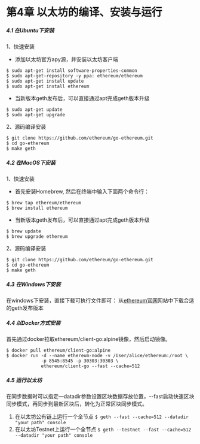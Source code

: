 # 第4章 以太坊的编译、安装与运行
##### 4.1 在Ubuntu下安装
1、快速安装
- 添加以太坊官方apy源，并安装以太坊客户端
```
$ sudo apt-get install software-properties-common
$ sudo apt-get-repository -y ppa: ethereum/ethereum
$ sudo apt-get install update
$ sudo apt-get install ethereum
```

- 当新版本geth发布后，可以直接通过apt完成geth版本升级
```
$ sudo apt-get update
$ sudo apt-get upgrade
```

2、源码编译安装

```
$ git clone https://github.com/ethereum/go-ethereum.git
$ cd go-ethereum
$ make geth
```

##### 4.2 在MacOS下安装
1、快速安装
- 首先安装Homebrew, 然后在终端中输入下面两个命令行：
```
$ brew tap ethereum/ethereum
$ brew install ethereum
```

- 当新版本geth发布后，可以直接通过apt完成geth版本升级
```
$ brew update
$ brew upgrade ethereum
```

2、源码编译安装
```
$ git clone https://github.com/ethereum/go-ethereum.git
$ cd go-ethereum
$ make geth
```

##### 4.3 在Windows下安装
在windows下安装，直接下载可执行文件即可：
从[ethereum官网](https://geth.ethereum.org/downloads/)网站中下载合适的geth发布版本

##### 4.4 以Docker方式安装
首先通过docker拉取ethereum/client-go:alpine镜像，然后启动镜像。
```
$ docker pull ethereum/client-go:alpine
$ docker run -d --name ethereum-node -v /User/alice/ethereum:/root \
             -p 8545:8545 -p 30303:30303 \
			 ethereum/client-go --fast --cache=512
```

##### 4.5 运行以太坊
在同步数据时可以指定—datadir参数设置区块数据存放位置，--fast启动快速区块同步模式，再同步到最新区块后，转化为正常区块同步模式。
1. 在以太坊公有链上运行一个全节点
`$ geth --fast --cache=512 --datadir "your path" console`
2. 在以太坊Testnet上运行一个全节点
`$ geth --testnet --fast --cache=512 --datadir "your path" console`